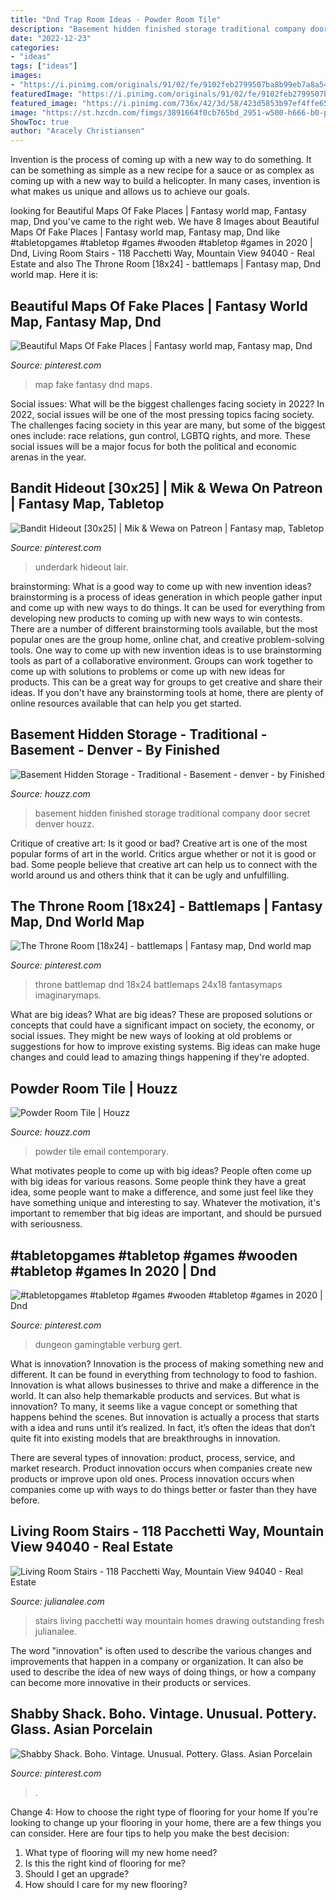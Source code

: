 ```yaml
---
title: "Dnd Trap Room Ideas - Powder Room Tile"
description: "Basement hidden finished storage traditional company door secret denver houzz"
date: "2022-12-23"
categories:
- "ideas"
tags: ["ideas"]
images:
- "https://i.pinimg.com/originals/91/02/fe/9102feb2799507ba8b99eb7a8a543676.jpg"
featuredImage: "https://i.pinimg.com/originals/91/02/fe/9102feb2799507ba8b99eb7a8a543676.jpg"
featured_image: "https://i.pinimg.com/736x/42/3d/58/423d5853b97ef4ffe658895b262a4077.jpg"
image: "https://st.hzcdn.com/fimgs/3891664f0cb765bd_2951-w500-h666-b0-p0--contemporary-powder-room.jpg"
ShowToc: true
author: "Aracely Christiansen"
---
```



Invention is the process of coming up with a new way to do something. It can be something as simple as a new recipe for a sauce or as complex as coming up with a new way to build a helicopter. In many cases, invention is what makes us unique and allows us to achieve our goals.

	

		
looking for Beautiful Maps Of Fake Places | Fantasy world map, Fantasy map, Dnd you've came to the right web. We have 8 Images about Beautiful Maps Of Fake Places | Fantasy world map, Fantasy map, Dnd like #tabletopgames #tabletop #games #wooden #tabletop #games in 2020 | Dnd, Living Room Stairs - 118 Pacchetti Way, Mountain View 94040 - Real Estate and also The Throne Room [18x24] - battlemaps | Fantasy map, Dnd world map. Here it is:
		
    
## Beautiful Maps Of Fake Places | Fantasy World Map, Fantasy Map, Dnd

<img loading=lazy src="https://i.pinimg.com/736x/21/63/ae/2163ae598534eb88faf5bb6bdd3d63c3.jpg" onerror="this.onerror=null;this.src='https://tse3.mm.bing.net/th?id=OIP.C894OlPi4zoiT6tzrAF4eQHaFP&amp;pid=15.1';" alt="Beautiful Maps Of Fake Places | Fantasy world map, Fantasy map, Dnd">

_Source: pinterest.com_

>map fake fantasy dnd maps. 

	

Social issues: What will be the biggest challenges facing society in 2022?
In 2022, social issues will be one of the most pressing topics facing society. The challenges facing society in this year are many, but some of the biggest ones include: race relations, gun control, LGBTQ rights, and more. These social issues will be a major focus for both the political and economic arenas in the year.

    
## Bandit Hideout [30x25] | Mik &amp; Wewa On Patreon | Fantasy Map, Tabletop

<img loading=lazy src="https://i.pinimg.com/736x/d7/19/64/d7196409a9c907eea0b6e81c56602d66.jpg" onerror="this.onerror=null;this.src='https://tse2.mm.bing.net/th?id=OIP.KI34dffOy7fgJGx1rTr58AHaGK&amp;pid=15.1';" alt="Bandit Hideout [30x25] | Mik &amp; Wewa on Patreon | Fantasy map, Tabletop">

_Source: pinterest.com_

>underdark hideout lair. 

	

brainstorming: What is a good way to come up with new invention ideas?
brainstorming is a process of ideas generation in which people gather input and come up with new ways to do things. It can be used for everything from developing new products to coming up with new ways to win contests. There are a number of different brainstorming tools available, but the most popular ones are the group home, online chat, and creative problem-solving tools. 
One way to come up with new invention ideas is to use brainstorming tools as part of a collaborative environment. Groups can work together to come up with solutions to problems or come up with new ideas for products. This can be a great way for groups to get creative and share their ideas. If you don't have any brainstorming tools at home, there are plenty of online resources available that can help you get started.

    
## Basement Hidden Storage - Traditional - Basement - Denver - By Finished

<img loading=lazy src="http://st.houzz.com/simgs/68012c1e015b1234_4-2938/traditional-basement.jpg" onerror="this.onerror=null;this.src='https://tse2.mm.bing.net/th?id=OIP.1IO8vRSxJ7HyzLqT1UKKPgHaLE&amp;pid=15.1';" alt="Basement Hidden Storage - Traditional - Basement - denver - by Finished">

_Source: houzz.com_

>basement hidden finished storage traditional company door secret denver houzz. 

	

Critique of creative art: Is it good or bad?
Creative art is one of the most popular forms of art in the world. Critics argue whether or not it is good or bad. Some people believe that creative art can help us to connect with the world around us and others think that it can be ugly and unfulfilling.

    
## The Throne Room [18x24] - Battlemaps | Fantasy Map, Dnd World Map

<img loading=lazy src="https://i.pinimg.com/originals/21/f7/d0/21f7d03784976f9de72876deec2baafa.jpg" onerror="this.onerror=null;this.src='https://tse1.mm.bing.net/th?id=OIP.MmrAQaPnkhCvkVAUiw8YlQHaJ3&amp;pid=15.1';" alt="The Throne Room [18x24] - battlemaps | Fantasy map, Dnd world map">

_Source: pinterest.com_

>throne battlemap dnd 18x24 battlemaps 24x18 fantasymaps imaginarymaps. 

	

What are big ideas?
What are big ideas? These are proposed solutions or concepts that could have a significant impact on society, the economy, or social issues. They might be new ways of looking at old problems or suggestions for how to improve existing systems. Big ideas can make huge changes and could lead to amazing things happening if they're adopted.

    
## Powder Room Tile | Houzz

<img loading=lazy src="https://st.hzcdn.com/fimgs/3891664f0cb765bd_2951-w500-h666-b0-p0--contemporary-powder-room.jpg" onerror="this.onerror=null;this.src='https://tse1.mm.bing.net/th?id=OIP.7CdNpYMsfaXsFBwFo5SytwHaJ3&amp;pid=15.1';" alt="Powder Room Tile | Houzz">

_Source: houzz.com_

>powder tile email contemporary. 

	

What motivates people to come up with big ideas?
People often come up with big ideas for various reasons. Some people think they have a great idea, some people want to make a difference, and some just feel like they have something unique and interesting to say. Whatever the motivation, it's important to remember that big ideas are important, and should be pursued with seriousness.

    
## #tabletopgames #tabletop #games #wooden #tabletop #games In 2020 | Dnd

<img loading=lazy src="https://i.pinimg.com/736x/42/3d/58/423d5853b97ef4ffe658895b262a4077.jpg" onerror="this.onerror=null;this.src='https://tse1.mm.bing.net/th?id=OIP.wdAtstxyui1PNpzzm2qckQHaJ3&amp;pid=15.1';" alt="#tabletopgames #tabletop #games #wooden #tabletop #games in 2020 | Dnd">

_Source: pinterest.com_

>dungeon gamingtable verburg gert. 

	

What is innovation?
Innovation is the process of making something new and different. It can be found in everything from technology to food to fashion. Innovation is what allows businesses to thrive and make a difference in the world. It can also help themarkable products and services.
But what is innovation? To many, it seems like a vague concept or something that happens behind the scenes. But innovation is actually a process that starts with a idea and runs until it’s realized. In fact, it’s often the ideas that don’t quite fit into existing models that are breakthroughs in innovation.

There are several types of innovation: product, process, service, and market research. Product innovation occurs when companies create new products or improve upon old ones. Process innovation occurs when companies come up with ways to do things better or faster than they have before.

    
## Living Room Stairs - 118 Pacchetti Way, Mountain View 94040 - Real Estate

<img loading=lazy src="https://julianalee.com/homes/2012/pacchetti_way_118/prints/living-room-stairs-a.jpg" onerror="this.onerror=null;this.src='https://tse4.mm.bing.net/th?id=OIP.iqpw5wrnTs3qcPVaTXglzwHaE8&amp;pid=15.1';" alt="Living Room Stairs - 118 Pacchetti Way, Mountain View 94040 - Real Estate">

_Source: julianalee.com_

>stairs living pacchetti way mountain homes drawing outstanding fresh julianalee. 

	

The word "innovation" is often used to describe the various changes and improvements that happen in a company or organization. It can also be used to describe the idea of new ways of doing things, or how a company can become more innovative in their products or services.

    
## Shabby Shack. Boho. Vintage. Unusual. Pottery. Glass. Asian Porcelain

<img loading=lazy src="https://i.pinimg.com/originals/91/02/fe/9102feb2799507ba8b99eb7a8a543676.jpg" onerror="this.onerror=null;this.src='https://tse2.mm.bing.net/th?id=OIP.UU6wXdIVAKQQmy9lNI3DxwAAAA&amp;pid=15.1';" alt="Shabby Shack. Boho. Vintage. Unusual. Pottery. Glass. Asian Porcelain">

_Source: pinterest.com_

>. 

	

Change 4: How to choose the right type of flooring for your home
If you're looking to change up your flooring in your home, there are a few things you can consider. Here are four tips to help you make the best decision: 
1. What type of flooring will my new home need?
2. Is this the right kind of flooring for me?
3. Should I get an upgrade?
4. How should I care for my new flooring?

